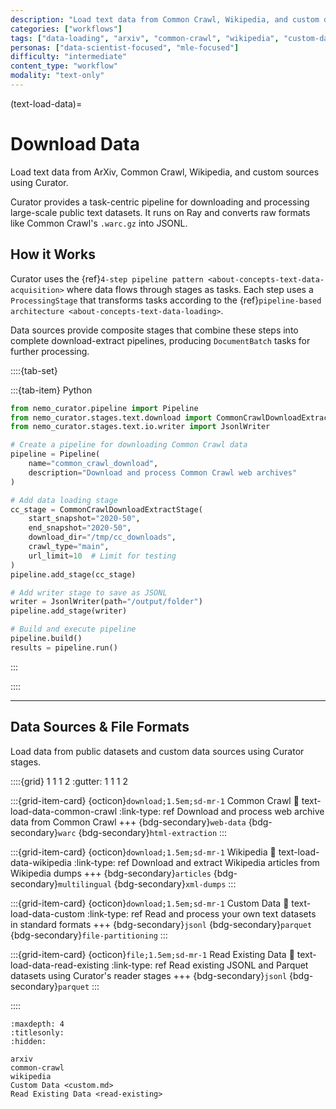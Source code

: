 ```yaml
---
description: "Load text data from Common Crawl, Wikipedia, and custom datasets using Curator."
categories: ["workflows"]
tags: ["data-loading", "arxiv", "common-crawl", "wikipedia", "custom-data", "distributed", "ray"]
personas: ["data-scientist-focused", "mle-focused"]
difficulty: "intermediate"
content_type: "workflow"
modality: "text-only"
---
```


(text-load-data)=

# Download Data

Load text data from ArXiv, Common Crawl, Wikipedia, and custom sources using Curator.

Curator provides a task-centric pipeline for downloading and processing large-scale public text datasets. It runs on Ray and converts raw formats like Common Crawl's `.warc.gz` into JSONL.

## How it Works

Curator uses the {ref}`4-step pipeline pattern <about-concepts-text-data-acquisition>` where data flows through stages as tasks. Each step uses a `ProcessingStage` that transforms tasks according to the {ref}`pipeline-based architecture <about-concepts-text-data-loading>`.

Data sources provide composite stages that combine these steps into complete download-extract pipelines, producing `DocumentBatch` tasks for further processing.

::::{tab-set}

:::{tab-item} Python

```python
from nemo_curator.pipeline import Pipeline
from nemo_curator.stages.text.download import CommonCrawlDownloadExtractStage
from nemo_curator.stages.text.io.writer import JsonlWriter

# Create a pipeline for downloading Common Crawl data
pipeline = Pipeline(
    name="common_crawl_download",
    description="Download and process Common Crawl web archives"
)

# Add data loading stage
cc_stage = CommonCrawlDownloadExtractStage(
    start_snapshot="2020-50",
    end_snapshot="2020-50",
    download_dir="/tmp/cc_downloads",
    crawl_type="main",
    url_limit=10  # Limit for testing
)
pipeline.add_stage(cc_stage)

# Add writer stage to save as JSONL
writer = JsonlWriter(path="/output/folder")
pipeline.add_stage(writer)

# Build and execute pipeline
pipeline.build()
results = pipeline.run()
```

:::

::::

---

## Data Sources & File Formats

Load data from public datasets and custom data sources using Curator stages.

::::{grid} 1 1 1 2
:gutter: 1 1 1 2

:::{grid-item-card} {octicon}`download;1.5em;sd-mr-1` Common Crawl
:link: text-load-data-common-crawl
:link-type: ref
Download and process web archive data from Common Crawl
+++
{bdg-secondary}`web-data`
{bdg-secondary}`warc`
{bdg-secondary}`html-extraction`
:::

:::{grid-item-card} {octicon}`download;1.5em;sd-mr-1` Wikipedia
:link: text-load-data-wikipedia
:link-type: ref
Download and extract Wikipedia articles from Wikipedia dumps
+++
{bdg-secondary}`articles`
{bdg-secondary}`multilingual`
{bdg-secondary}`xml-dumps`
:::

:::{grid-item-card} {octicon}`download;1.5em;sd-mr-1` Custom Data
:link: text-load-data-custom
:link-type: ref
Read and process your own text datasets in standard formats
+++
{bdg-secondary}`jsonl`
{bdg-secondary}`parquet`
{bdg-secondary}`file-partitioning`
:::

:::{grid-item-card} {octicon}`file;1.5em;sd-mr-1` Read Existing Data
:link: text-load-data-read-existing
:link-type: ref
Read existing JSONL and Parquet datasets using Curator's reader stages
+++
{bdg-secondary}`jsonl`
{bdg-secondary}`parquet`
:::

::::

```{toctree}
:maxdepth: 4
:titlesonly:
:hidden:

arxiv
common-crawl
wikipedia
Custom Data <custom.md>
Read Existing Data <read-existing>
```
